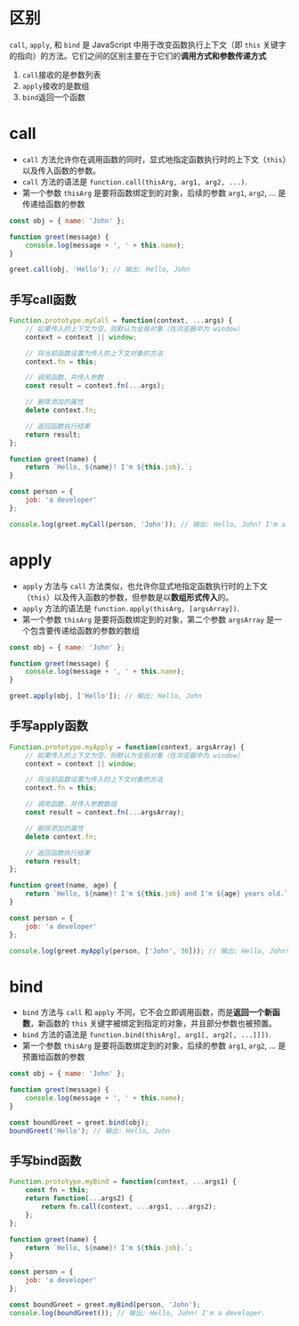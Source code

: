 # 区别

`call`, `apply`, 和 `bind` 是 JavaScript 中用于改变函数执行上下文（即 `this` 关键字的指向）的方法。它们之间的区别主要在于它们的**调用方式和参数传递方式**

1. `call`接收的是参数列表
2. `apply`接收的是数组
3. `bind`返回一个函数



# call

- `call` 方法允许你在调用函数的同时，显式地指定函数执行时的上下文（`this`）以及传入函数的参数。
- `call` 方法的语法是 `function.call(thisArg, arg1, arg2, ...)`.
- 第一个参数 `thisArg` 是要将函数绑定到的对象，后续的参数 `arg1`, `arg2`, ... 是传递给函数的参数

```javascript
const obj = { name: 'John' };

function greet(message) {
    console.log(message + ', ' + this.name);
}

greet.call(obj, 'Hello'); // 输出: Hello, John
```



## 手写call函数

```javascript
Function.prototype.myCall = function(context, ...args) {
    // 如果传入的上下文为空，则默认为全局对象（在浏览器中为 window）
    context = context || window;

    // 将当前函数设置为传入的上下文对象的方法
    context.fn = this;

    // 调用函数，并传入参数
    const result = context.fn(...args);

    // 删除添加的属性
    delete context.fn;

    // 返回函数执行结果
    return result;
};
```

```javascript
function greet(name) {
	return `Hello, ${name}! I'm ${this.job}.`;
}

const person = {
	job: 'a developer'
};

console.log(greet.myCall(person, 'John')); // 输出: Hello, John! I'm a developer.
```



# apply

- `apply` 方法与 `call` 方法类似，也允许你显式地指定函数执行时的上下文（`this`）以及传入函数的参数，但参数是以**数组形式传入**的。
- `apply` 方法的语法是 `function.apply(thisArg, [argsArray])`.
- 第一个参数 `thisArg` 是要将函数绑定到的对象，第二个参数 `argsArray` 是一个包含要传递给函数的参数的数组

```javascript
const obj = { name: 'John' };

function greet(message) {
    console.log(message + ', ' + this.name);
}

greet.apply(obj, ['Hello']); // 输出: Hello, John
```



## 手写apply函数

```javascript
Function.prototype.myApply = function(context, argsArray) {
    // 如果传入的上下文为空，则默认为全局对象（在浏览器中为 window）
    context = context || window;

    // 将当前函数设置为传入的上下文对象的方法
    context.fn = this;

    // 调用函数，并传入参数数组
    const result = context.fn(...argsArray);

    // 删除添加的属性
    delete context.fn;

    // 返回函数执行结果
    return result;
};
```

```javascript
function greet(name, age) {
	return `Hello, ${name}! I'm ${this.job} and I'm ${age} years old.`;
}

const person = {
	job: 'a developer'
};

console.log(greet.myApply(person, ['John', 30])); // 输出: Hello, John! I'm a developer and I'm 30 years old.
```



# bind

- `bind` 方法与 `call` 和 `apply` 不同，它不会立即调用函数，而是**返回一个新函数**，新函数的 `this` 关键字被绑定到指定的对象，并且部分参数也被预置。
- `bind` 方法的语法是 `function.bind(thisArg[, arg1[, arg2[, ...]]])`.
- 第一个参数 `thisArg` 是要将函数绑定到的对象，后续的参数 `arg1`, `arg2`, ... 是预置给函数的参数

```javascript
const obj = { name: 'John' };

function greet(message) {
    console.log(message + ', ' + this.name);
}

const boundGreet = greet.bind(obj);
boundGreet('Hello'); // 输出: Hello, John
```



## 手写bind函数

```javascript
Function.prototype.myBind = function(context, ...args1) {
    const fn = this;
    return function(...args2) {
		return fn.call(context, ...args1, ...args2);
    };
};
```

```javascript
function greet(name) {
	return `Hello, ${name}! I'm ${this.job}.`;
}

const person = {
	job: 'a developer'
};

const boundGreet = greet.myBind(person, 'John');
console.log(boundGreet()); // 输出: Hello, John! I'm a developer.
```

